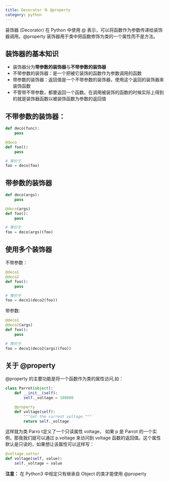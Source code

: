 ```yaml
---
title: Decorator 与 @property
category: python
---
```


装饰器 (Decorator) 在 Python 中使用 @ 表示，可以将函数作为参数传递给装饰器调用。@property 装饰器用于类中把函数修饰为类的一个属性而不是方法。
<!--more-->

## 装饰器的基本知识

- 装饰器分为**带参数的装饰器**与**不带参数的装饰器**
- 不带参数的装饰器：是一个把被它装饰的函数作为参数调用的函数
- 带参数的装饰器：返回值是一个不带参数的装饰器，使用这个返回的装饰器来装饰函数
- 不管带不带参数，都要返回一个函数。在调用被装饰的函数的时候实际上得到的就是装饰器函数以被装饰函数为参数的返回值

## 不带参数的装饰器：

``` python
def deco(func):
    pass

@deco
def foo():
    pass

# 等价于
foo = deco(foo)
```

## 带参数的装饰器

``` python
def deco(args):
    pass

@deco(args)
def foo():
    pass

# 等价于
foo = deco(args)(foo)
```

## 使用多个装饰器

不带参数：

``` python
@deco1
@deco2
def foo():
    pass

# 等价于
foo = deco1(deco2(foo))
```

带参数:

``` python
@deco1
@deco2(args)
def foo():
    pass

# 等价于
foo = deco1(deco2(args)(foo))
```

## 关于 @property

@property 的主要功能是将一个函数作为类的属性访问,如：

``` python
class Parrot(object):
    def __init__(self):
        self._voltage = 100000

    @property
    def voltage(self):
        """Get the current voltage."""
        return self._voltage
```

这样就为类 Parro t定义了一个只读属性 voltage， 如果 p 是 Parrot 的一个实例，那我我们就可以通过 p.voltage 来访问到 voltage 函数的返回值。这个属性默认是只读的，如果想让该属性可以这样写：

``` python
@voltage.setter
def voltage(self, value):
    self._voltage = value
```

**注意：** 在 Python3 中规定只有继承自 Object 的类才能使用 @property
